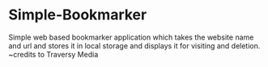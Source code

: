 # Simple-Bookmarker
Simple web based bookmarker application which takes the website name and url and stores it in local storage and displays it for visiting and deletion.    ~credits to Traversy Media
